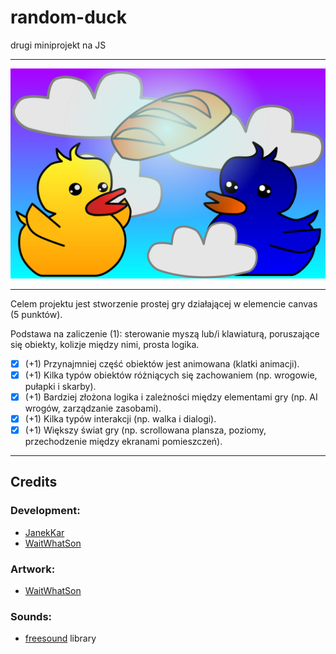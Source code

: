 # random-duck
drugi miniprojekt na JS

 ________________

![](./svg/background_cooperative.svg)

___________________
Celem projektu jest stworzenie prostej gry działającej w elemencie canvas (5 punktów).

Podstawa na zaliczenie (1): sterowanie myszą lub/i klawiaturą, poruszające się obiekty, kolizje między nimi, prosta logika.
 - [x] (+1) Przynajmniej część obiektów jest animowana (klatki animacji).
 - [x] (+1) Kilka typów obiektów różniących się zachowaniem (np. wrogowie, pułapki i skarby).
 - [x] (+1) Bardziej złożona logika i zależności między elementami gry (np. AI wrogów, zarządzanie zasobami).
 - [x] (+1) Kilka typów interakcji (np. walka i dialogi).
 - [x] (+1) Większy świat gry (np. scrollowana plansza, poziomy, przechodzenie między ekranami pomieszczeń).
 _________________

## Credits
### Development:
* [JanekKar](https://github.com/JanekKar)
* [WaitWhatSon](https://github.com/WaitWhatSon)
### Artwork:
* [WaitWhatSon](https://github.com/WaitWhatSon)
### Sounds:
* [freesound](https://freesound.org/) library
